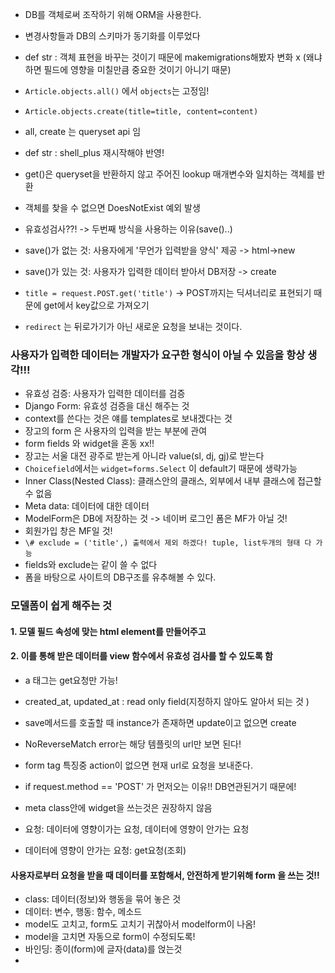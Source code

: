 - DB를 객체로써 조작하기 위해 ORM을 사용한다. 
- 변경사항들과 DB의 스키마가 동기화를 이루었다

- def str : 객체 표현을 바꾸는 것이기 때문에 makemigrations해봤자 변화 x (왜냐하면 필드에 영향을 미칠만큼 중요한 것이기 아니기 때문)
- `Article.objects.all()` 에서 `objects`는 고정임! 

- `Article.objects.create(title=title, content=content)` 
- all, create 는 queryset api 임 
- def str : shell_plus 재시작해야 반영! 
- get()은 queryset을 반환하지 않고 주어진 lookup 매개변수와 일치하는 객체를 반환 
- 객체를 찾을 수 없으면 DoesNotExist 예외 발생 
- 유효성검사??! -> 두번째 방식을 사용하는 이유(save()..)
- save()가 없는 것: 사용자에게 '무언가 입력받을 양식' 제공 -> html->new
- save()가 있는 것: 사용자가 입력한 데이터 받아서 DB저장 -> create
- `title = request.POST.get('title')` -> POST까지는 딕셔너리로 표현되기 때문에 get에서 key값으로 가져오기  
- `redirect` 는 뒤로가기가 아닌 새로운 요청을 보내는 것이다.

### 사용자가 입력한 데이터는 개발자가 요구한 형식이 아닐 수 있음을 항상 생각!!!

- 유효성 검증: 사용자가 입력한 데이터를 검증 
- Django Form: 유효성 검증을 대신 해주는 것 
- context를 쓴다는 것은 얘를 templates로 보내겠다는 것 
- 장고의 form 은 사용자의 입력을 받는 부분에 관여 
- form fields 와 widget을 혼동 xx!! 
- 장고는 서울 대전 광주로 받는게 아니라 value(sl, dj, gj)로 받는다 
- `Choicefield`에서는 `widget=forms.Select` 이 default기 때문에 생략가능 
- Inner Class(Nested Class): 클래스안의 클래스, 외부에서 내부 클래스에 접근할 수 없음 
- Meta data: 데이터에 대한 데이터
- ModelForm은 DB에 저장하는 것 -> 네이버 로그인 폼은 MF가 아닐 것! 
- 회원가입 창은 MF일 것! 
- `\# exclude = ('title',) 출력에서 제외 하겠다! tuple, list두개의 형태 다 가능 ` 
- fields와 exclude는 같이 쓸 수 없다
- 폼을 바탕으로 사이트의 DB구조를 유추해볼 수 있다. 

### 모델폼이 쉽게 해주는 것 

#### 1. 모델 필드 속성에 맞는 html element를 만들어주고

#### 2. 이를 통해 받은 데이터를 view 함수에서 유효성 검사를 할 수 있도록 함  

- a 태그는 get요청만 가능! 
- created_at, updated_at : read only field(지정하지 않아도 알아서 되는 것 )
- save메서드를 호출할 때 instance가 존재하면 update이고 없으면 create

- NoReverseMatch error는 해당 템플릿의 url만 보면 된다! 
- form tag 특징중 action이 없으면 현재 url로 요청을 보내준다. 
- if request.method == 'POST' 가 먼저오는 이유!! DB연관된거기 때문에! 
- meta class안에 widget을 쓰는것은 권장하지 않음 
- 요청: 데이터에 영향이가는 요청, 데이터에 영향이 안가는 요청 
- 데이터에 영향이 안가는 요청: get요청(조회) 

#### 사용자로부터 요청을 받을 때 데이터를 포함해서, 안전하게 받기위해 form 을 쓰는 것!! 

- class: 데이터(정보)와 행동을 묶어 놓은 것 
- 데이터: 변수, 행동: 함수, 메소드 
- model도 고치고, form도 고치기 귀찮아서 modelform이 나옴! 
- model을 고치면 자동으로 form이 수정되도록! 
- 바인딩: 종이(form)에 글자(data)를 얹는것
- 